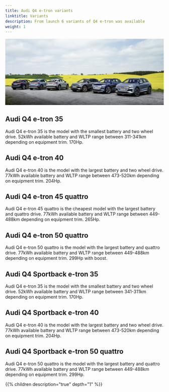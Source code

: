 ```yaml
---
title: Audi Q4 e-tron variants
linktitle: Variants
description: From launch 6 variants of Q4 e-tron was available
weight: 1
---
```




![Audi](variants1.jpg "Audi Q4 e-tron 50")

## Audi Q4 e-tron 35

Audi Q4 e-tron 35 is the model with the smallest battery and two wheel drive. 52kWh available battery and WLTP range between 311-341km depending on equipment trim. 170Hp.

## Audi Q4 e-tron 40

Audi Q4 e-tron 40 is the model with the largest battery and two wheel drive. 77kWh available battery and WLTP range between 473-520km depending on equipment trim. 204Hp.

## Audi Q4 e-tron 45 quattro

Audi Q4 e-tron 45 quattro is the cheapest model with the largest battery and quattro drive. 77kWh available battery and WLTP range between 449-488km depending on equipment trim. 265Hp.

## Audi Q4 e-tron 50 quattro

Audi Q4 e-tron 50 quattro is the model with the largest battery and quattro drive. 77kWh available battery and WLTP range between 449-488km depending on equipment trim. 299Hp with boost.

## Audi Q4 Sportback e-tron 35

Audi Q4 e-tron 35 is the model with the smallest battery and two wheel drive. 52kWh available battery and WLTP range between 341-311km depending on equipment trim. 170Hp.

## Audi Q4 Sportback e-tron 40

Audi Q4 e-tron 40 is the model with the largest battery and two wheel drive. 77kWh available battery and WLTP range between 473-520km depending on equipment trim. 204Hp.

## Audi Q4 Sportback e-tron 50 quattro

Audi Q4 e-tron 50 quattro is the model with the largest battery and quattro drive. 77kWh available battery and WLTP range between 449-488km depending on equipment trim. 299Hp.


{{% children description="true" depth="1" %}}

